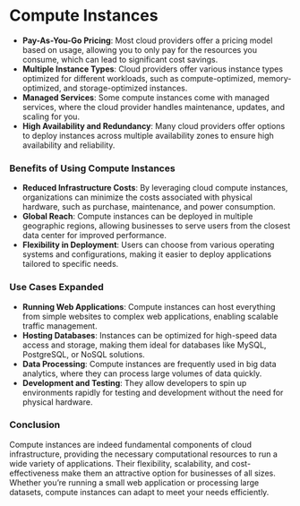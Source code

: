 
# Compute Instances

- **Pay-As-You-Go Pricing**: Most cloud providers offer a pricing model based on usage, allowing you to only pay for the resources you consume, which can lead to significant cost savings.
- **Multiple Instance Types**: Cloud providers offer various instance types optimized for different workloads, such as compute-optimized, memory-optimized, and storage-optimized instances.
- **Managed Services**: Some compute instances come with managed services, where the cloud provider handles maintenance, updates, and scaling for you.
- **High Availability and Redundancy**: Many cloud providers offer options to deploy instances across multiple availability zones to ensure high availability and reliability.
    
### Benefits of Using Compute Instances

- **Reduced Infrastructure Costs**: By leveraging cloud compute instances, organizations can minimize the costs associated with physical hardware, such as purchase, maintenance, and power consumption.
- **Global Reach**: Compute instances can be deployed in multiple geographic regions, allowing businesses to serve users from the closest data center for improved performance.
- **Flexibility in Deployment**: Users can choose from various operating systems and configurations, making it easier to deploy applications tailored to specific needs.

### Use Cases Expanded

- **Running Web Applications**: Compute instances can host everything from simple websites to complex web applications, enabling scalable traffic management.
- **Hosting Databases**: Instances can be optimized for high-speed data access and storage, making them ideal for databases like MySQL, PostgreSQL, or NoSQL solutions.
- **Data Processing**: Compute instances are frequently used in big data analytics, where they can process large volumes of data quickly.
- **Development and Testing**: They allow developers to spin up environments rapidly for testing and development without the need for physical hardware.

### Conclusion

Compute instances are indeed fundamental components of cloud infrastructure, providing the necessary computational resources to run a wide variety of applications. Their flexibility, scalability, and cost-effectiveness make them an attractive option for businesses of all sizes. Whether you’re running a small web application or processing large datasets, compute instances can adapt to meet your needs efficiently.
